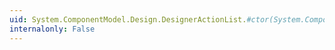 ```yaml
---
uid: System.ComponentModel.Design.DesignerActionList.#ctor(System.ComponentModel.IComponent)
internalonly: False
---
```

